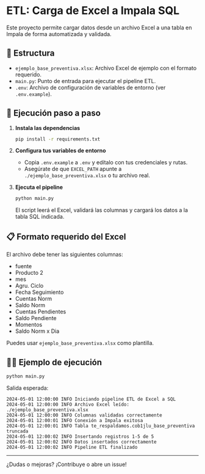 # ETL: Carga de Excel a Impala SQL

Este proyecto permite cargar datos desde un archivo Excel a una tabla en Impala de forma automatizada y validada.

## 📁 Estructura
- `ejemplo_base_preventiva.xlsx`: Archivo Excel de ejemplo con el formato requerido.
- `main.py`: Punto de entrada para ejecutar el pipeline ETL.
- `.env`: Archivo de configuración de variables de entorno (ver `.env.example`).

## 🚀 Ejecución paso a paso

1. **Instala las dependencias**
   ```bash
   pip install -r requirements.txt
   ```

2. **Configura tus variables de entorno**
   - Copia `.env.example` a `.env` y edítalo con tus credenciales y rutas.
   - Asegúrate de que `EXCEL_PATH` apunte a `./ejemplo_base_preventiva.xlsx` o tu archivo real.

3. **Ejecuta el pipeline**
   ```bash
   python main.py
   ```
   El script leerá el Excel, validará las columnas y cargará los datos a la tabla SQL indicada.

## 📋 Formato requerido del Excel
El archivo debe tener las siguientes columnas:
- fuente
- Producto 2
- mes
- Agru. Ciclo
- Fecha Seguimiento
- Cuentas Norm
- Saldo Norm
- Cuentas Pendientes
- Saldo Pendiente
- Momentos
- Saldo Norm x Dia

Puedes usar `ejemplo_base_preventiva.xlsx` como plantilla.

## 🧑‍💻 Ejemplo de ejecución

```bash
python main.py
```

Salida esperada:
```
2024-05-01 12:00:00 INFO Iniciando pipeline ETL de Excel a SQL
2024-05-01 12:00:00 INFO Archivo Excel leído: ./ejemplo_base_preventiva.xlsx
2024-05-01 12:00:00 INFO Columnas validadas correctamente
2024-05-01 12:00:01 INFO Conexión a Impala exitosa
2024-05-01 12:00:01 INFO Tabla te_respaldamos.cob1jlu_base_preventiva truncada
2024-05-01 12:00:02 INFO Insertando registros 1-5 de 5
2024-05-01 12:00:02 INFO Datos insertados correctamente
2024-05-01 12:00:02 INFO Pipeline ETL finalizado
```

---

¿Dudas o mejoras? ¡Contribuye o abre un issue! 